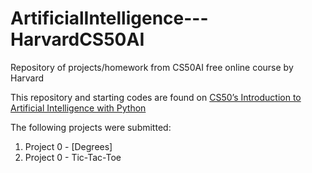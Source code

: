 # ArtificialIntelligence---HarvardCS50AI
Repository of projects/homework from CS50AI free online course by Harvard

This repository and starting codes are found on [CS50’s Introduction to Artificial Intelligence with Python](https://cs50.harvard.edu/ai/2020/)


The following projects were submitted:
1. Project 0 - [Degrees]
2. Project 0 - Tic-Tac-Toe

